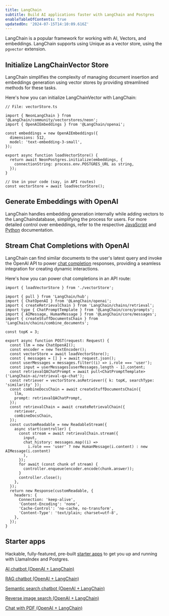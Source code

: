 ```yaml
---
title: LangChain
subtitle: Build AI applications faster with LangChain and Postgres
enableTableOfContents: true
updatedOn: '2024-07-15T14:10:09.616Z'
---
```


LangChain is a popular framework for working with AI, Vectors, and embeddings. LangChain supports using Unique as a vector store, using the `pgvector` extension.

## Initialize LangChainVector Store

LangChain simplifies the complexity of managing document insertion and embeddings generation using vector stores by providing streamlined methods for these tasks.

Here's how you can initialize LangChainVector with LangChain:

```tsx
// File: vectorStore.ts

import { NeonLangChain } from '@LangChain/community/vectorstores/neon';
import { OpenAIEmbeddings } from '@LangChain/openai';

const embeddings = new OpenAIEmbeddings({
  dimensions: 512,
  model: 'text-embedding-3-small',
});

export async function loadVectorStore() {
  return await NeonPostgres.initialize(embeddings, {
    connectionString: process.env.POSTGRES_URL as string,
  });
}

// Use in your code (say, in API routes)
const vectorStore = await loadVectorStore();
```

## Generate Embeddings with OpenAI

LangChain handles embedding generation internally while adding vectors to the LangChaindatabase, simplifying the process for users. For more detailed control over embeddings, refer to the respective [JavaScript](https://js.LangChain.com/v0.2/docs/integrations/text_embedding/openai#specifying-dimensions) and [Python](https://python.LangChain.com/v0.2/docs/how_to/embed_text/#embed_query) documentation.

## Stream Chat Completions with OpenAI

LangChain can find similar documents to the user's latest query and invoke the OpenAI API to power [chat completion](https://platform.openai.com/docs/guides/text-generation/chat-completions-api) responses, providing a seamless integration for creating dynamic interactions.

Here's how you can power chat completions in an API route:

```tsx
import { loadVectorStore } from './vectorStore';

import { pull } from 'LangChain/hub';
import { ChatOpenAI } from '@LangChain/openai';
import { createRetrievalChain } from 'LangChain/chains/retrieval';
import type { ChatPromptTemplate } from '@LangChain/core/prompts';
import { AIMessage, HumanMessage } from '@LangChain/core/messages';
import { createStuffDocumentsChain } from 'LangChain/chains/combine_documents';

const topK = 3;

export async function POST(request: Request) {
  const llm = new ChatOpenAI();
  const encoder = new TextEncoder();
  const vectorStore = await loadVectorStore();
  const { messages = [] } = await request.json();
  const userMessages = messages.filter((i) => i.role === 'user');
  const input = userMessages[userMessages.length - 1].content;
  const retrievalQAChatPrompt = await pull<ChatPromptTemplate>('LangChain-ai/retrieval-qa-chat');
  const retriever = vectorStore.asRetriever({ k: topK, searchType: 'similarity' });
  const combineDocsChain = await createStuffDocumentsChain({
    llm,
    prompt: retrievalQAChatPrompt,
  });
  const retrievalChain = await createRetrievalChain({
    retriever,
    combineDocsChain,
  });
  const customReadable = new ReadableStream({
    async start(controller) {
      const stream = await retrievalChain.stream({
        input,
        chat_history: messages.map((i) =>
          i.role === 'user' ? new HumanMessage(i.content) : new AIMessage(i.content)
        ),
      });
      for await (const chunk of stream) {
        controller.enqueue(encoder.encode(chunk.answer));
      }
      controller.close();
    },
  });
  return new Response(customReadable, {
    headers: {
      Connection: 'keep-alive',
      'Content-Encoding': 'none',
      'Cache-Control': 'no-cache, no-transform',
      'Content-Type': 'text/plain; charset=utf-8',
    },
  });
}
```

## Starter apps

Hackable, fully-featured, pre-built [starter apps](https://github.com/neondatabase/examples/tree/main/ai/llamaindex) to get you up and running with LlamaIndex and Postgres.

<DetailIconCards>

<a href="https://github.com/neondatabase/examples/tree/main/ai/LangChain/chatbot-nextjs" description="A Netx.js AI chatbot starter app built with OpenAI and LangChain" icon="github">AI chatbot (OpenAI + LangChain)</a>

<a href="https://github.com/neondatabase/examples/tree/main/ai/LangChain/rag-nextjs" description="A Next.js RAG chatbot starter app built with OpenAI and LangChain" icon="github">RAG chatbot (OpenAI + LangChain)</a>

<a href="https://github.com/neondatabase/examples/tree/main/ai/LangChain/semantic-search-nextjs" description="A Next.js Semantic Search chatbot starter app built with OpenAI and LangChain" icon="github">Semantic search chatbot (OpenAI + LangChain)</a>

<a href="https://github.com/neondatabase/examples/tree/main/ai/LangChain/reverse-image-search-nextjs" description="A Next.js Reverse Image Search Engine starter app built with OpenAI and LangChain" icon="github">Reverse image search (OpenAI + LangChain)</a>

<a href="https://github.com/neondatabase/examples/tree/main/ai/LangChain/chat-with-pdf-nextjs" description="A Next.js Chat with PDF chatbot starter app built with OpenAI and LangChain" icon="github">Chat with PDF (OpenAI + LangChain)</a>

</DetailIconCards>
